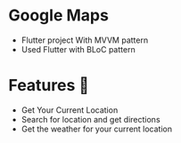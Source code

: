 # Google Maps
- Flutter project With MVVM pattern
- Used Flutter with BLoC pattern

# Features 🎯
- Get Your Current Location
- Search for location and get directions
- Get the weather for your current location
